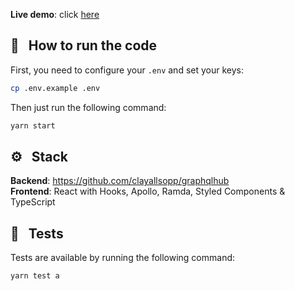 **Live demo**: click [here](https://lucasbesen-gmail-twitter.herokuapp.com/)

## :hammer: &nbsp; How to run the code

First, you need to configure your `.env` and set your keys:

```sh
cp .env.example .env
```

Then just run the following command:

```sh
yarn start
```

## :gear: &nbsp; Stack
**Backend**: https://github.com/clayallsopp/graphqlhub \
**Frontend**: React with Hooks, Apollo, Ramda, Styled Components & TypeScript


## :wrench: &nbsp; Tests
Tests are available by running the following command:
```sh
yarn test a
```
